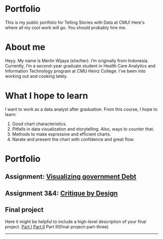 # Portfolio
This is my public portfolio for Telling Stories with Data at CMU!  Here's where all my cool work will go.  You should probably hire me. 

# About me
Heyy. My name is Merlin Wijaya (she/her). I’m originally from Indonesia. Currently, I’m a second-year graduate student in Health Care Analytics and Information Technology program at CMU Heinz College. I’ve been into working out and cooking lately.

# What I hope to learn
I want to work as a data analyst after graduation. From this course, I hope to learn:

1. Good chart characteristics.
2. Pitfalls in data visualization and storytelling. Also, ways to counter that.
3. Methods to make expressive and efficient charts.
4. Narate and present the chart with confidence and great flow.


# Portfolio
## Assignment: [Visualizing government Debt](https://merlinwijaya.github.io/tswd-portfolio/dataviz2.html)

## Assignment 3&4: [Critique by Design](critique-by-design)  

## Final project
Here it might be helpful to include a high-level description of your final project. 
[Part I](final-project-part-one)
[Part II](final-project-part-two)
Part III(final-project-part-three)

---

